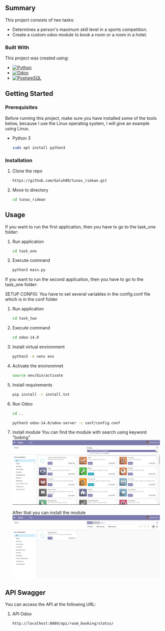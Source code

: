 <!-- ABOUT THE PROJECT -->
## Summary

This project consists of two tasks:
- Determines a person's maximum skill level in a sports competition.
- Create a custom odoo module to book a room or a room in a hotel.

### Built With

This project was created using:

* [![Python][Python]][Python-url]
* [![Odoo][Odoo]][Odoo-url]
* [![PostgreSQL][PostgreSQL]][PostgreSQL-url]

<!-- GETTING STARTED -->
## Getting Started

### Prerequisites

Before running this project, make sure you have installed some of the tools below, because I use the Linux operating system, I will give an example using Linux.
* Python 3
  ```sh
  sudo apt install python3
  ```

### Installation

1. Clone the repo
   ```sh
   https://github.com/Galuh80/tunas_ridean.git
   ```
2. Move to directory
   ```sh
   cd tunas_ridean
   ```

<!-- USAGE EXAMPLES -->
## Usage

If you want to run the first application, then you have to go to the task_one folder:

1. Run application
   ```sh
   cd task_one
   ```
2. Execute command
   ```sh
   python3 main.py
   ```

If you want to run the second application, then you have to go to the task_one folder:

SETUP CONFIG: You have to set several variables in the config.conf file which is in the conf folder

1. Run application
   ```sh
   cd task_two
   ```
2. Execute command
   ```sh
   cd odoo-14.0
   ```
3. Install virtual environment
   ```sh
   python3 -m venv env
   ```
4. Activate the environmnet
   ```sh
   source env/bin/activate
   ```
5. Install requirements
   ```sh
   pip install -r install.txt
   ```
6. Run Odoo
   ```sh
   cd ..
   ```
   ```sh
   python3 odoo-14.0/odoo-server -c conf/config.conf
   ```
7. Install module
   You can find the module with search using keyword "boking"
   ![Alt text](task_two/odoo-14.0/Screenshots/odoo1.png)

   After that you can install the module
   ![Alt text](task_two/odoo-14.0/Screenshots/odoo2.png)

<!-- USAGE EXAMPLES -->
## API Swagger
You can access the API at the following URL:

1. API Odoo
   ```sh
   http://localhost:8069/api/room_booking/status/
   ```

<!-- MARKDOWN LINKS & IMAGES -->
<!-- https://www.markdownguide.org/basic-syntax/#reference-style-links -->
[Python]: https://img.shields.io/badge/python-3670A0?style=for-the-badge&logo=python&logoColor=ffdd54
[Python-url]: https://www.python.org/
[Odoo]: https://img.shields.io/badge/python-3670A0?style=for-the-badge&logo=python&logoColor=ffdd54
[Odoo-url]: https://www.odoo.com/id_ID
[PostgreSQL]: https://img.shields.io/badge/postgresql-4169e1?style=for-the-badge&logo=postgresql&logoColor=white
[PostgreSQL-url]: https://www.postgresql.org/
